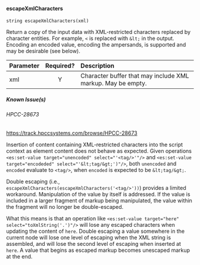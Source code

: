 #### escapeXmlCharacters
    string escapeXmlCharacters(xml)

Return a copy of the input data with XML-restricted characters replaced by character entities. For example, `<` is replaced with `&lt;` in the output. Encoding an encoded value, encoding the ampersands, is supported and may be desirable (see below).

| Parameter | Required? | Description |
| :- | :-: | :- |
| xml | Y | Character buffer that may include XML markup. May be empty. |

##### Known Issue(s)

###### HPCC-28673

https://track.hpccsystems.com/browse/HPCC-28673

Insertion of content containing XML-restricted characters into the script context as element content does not behave as expected. Given operations `<es:set-value target="unencoded" select="'<tag/>'"/>` and `<es:set-value target="encodeded" select="'&lt;tag/&gt;')"/>`, both `unencoded` and `encoded` evaluate to `<tag/>`, when `encoded` is expected to be `&lt;tag/&gt;`.

Double escaping (i.e., `escapeXmlCharacters(escapeXmlCharacters('<tag/>'))`) provides a limited workaround. Manipulation of the value by itself is addressed. If the value is included in a larger fragment of markup being manipulated, the value within the fragment will no longer be double-escaped.

What this means is that an operation like `<es:set-value target="here" select="toXmlString('.')"/>` will lose any escaped characters when updating the content of `here`. Double escaping a value somewhere in the current node will lose one level of escaping when the XML string is assembled, and will lose the second level of escaping when inserted at `here`. A value that begins as escaped markup becomes unescaped markup at the end.
